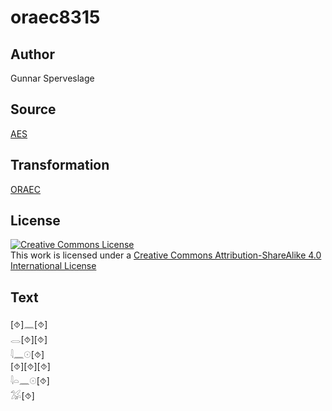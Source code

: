 # oraec8315

## Author

Gunnar Sperveslage

## Source

[AES](https://github.com/simondschweitzer/aes)

## Transformation

[ORAEC](https://oraec.github.io/)

## License

<a rel="license" href="http://creativecommons.org/licenses/by-sa/4.0/"><img alt="Creative Commons License" style="border-width:0" src="https://i.creativecommons.org/l/by-sa/4.0/88x31.png" /></a><br />This work is licensed under a <a rel="license" href="http://creativecommons.org/licenses/by-sa/4.0/">Creative Commons Attribution-ShareAlike 4.0 International License</a>

## Text

[⯑]𓈖[⯑]<br>
𓂋[⯑][⯑]<br>
𓇋𓈖𓇳[⯑]<br>
[⯑][⯑][⯑]<br>
𓇋𓏏𓈖𓇳[⯑]<br>
𓅮[⯑]<br>
